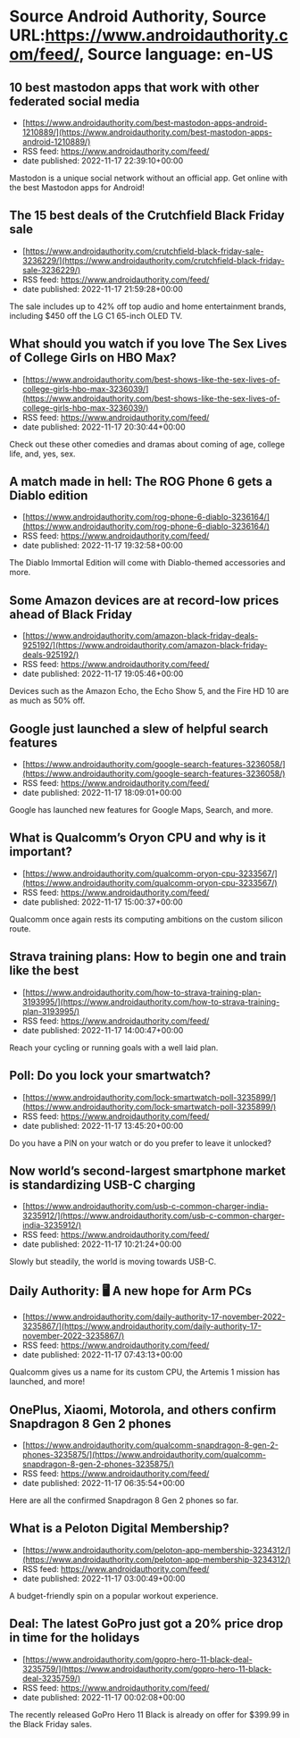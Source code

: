 # Source Android Authority, Source URL:https://www.androidauthority.com/feed/, Source language: en-US

## 10 best mastodon apps that work with other federated social media
 - [https://www.androidauthority.com/best-mastodon-apps-android-1210889/](https://www.androidauthority.com/best-mastodon-apps-android-1210889/)
 - RSS feed: https://www.androidauthority.com/feed/
 - date published: 2022-11-17 22:39:10+00:00

Mastodon is a unique social network without an official app. Get online with the best Mastodon apps for Android!

## The 15 best deals of the Crutchfield Black Friday sale
 - [https://www.androidauthority.com/crutchfield-black-friday-sale-3236229/](https://www.androidauthority.com/crutchfield-black-friday-sale-3236229/)
 - RSS feed: https://www.androidauthority.com/feed/
 - date published: 2022-11-17 21:59:28+00:00

The sale includes up to 42% off top audio and home entertainment brands, including $450 off the LG C1 65-inch OLED TV.

## What should you watch if you love The Sex Lives of College Girls on HBO Max?
 - [https://www.androidauthority.com/best-shows-like-the-sex-lives-of-college-girls-hbo-max-3236039/](https://www.androidauthority.com/best-shows-like-the-sex-lives-of-college-girls-hbo-max-3236039/)
 - RSS feed: https://www.androidauthority.com/feed/
 - date published: 2022-11-17 20:30:44+00:00

Check out these other comedies and dramas about coming of age, college life, and, yes, sex.

## A match made in hell: The ROG Phone 6 gets a Diablo edition
 - [https://www.androidauthority.com/rog-phone-6-diablo-3236164/](https://www.androidauthority.com/rog-phone-6-diablo-3236164/)
 - RSS feed: https://www.androidauthority.com/feed/
 - date published: 2022-11-17 19:32:58+00:00

The Diablo Immortal Edition will come with Diablo-themed accessories and more.

## Some Amazon devices are at record-low prices ahead of Black Friday
 - [https://www.androidauthority.com/amazon-black-friday-deals-925192/](https://www.androidauthority.com/amazon-black-friday-deals-925192/)
 - RSS feed: https://www.androidauthority.com/feed/
 - date published: 2022-11-17 19:05:46+00:00

Devices such as the Amazon Echo, the Echo Show 5, and the Fire HD 10 are as much as 50% off.

## Google just launched a slew of helpful search features
 - [https://www.androidauthority.com/google-search-features-3236058/](https://www.androidauthority.com/google-search-features-3236058/)
 - RSS feed: https://www.androidauthority.com/feed/
 - date published: 2022-11-17 18:09:01+00:00

Google has launched new features for Google Maps, Search, and more.

## What is Qualcomm’s Oryon CPU and why is it important?
 - [https://www.androidauthority.com/qualcomm-oryon-cpu-3233567/](https://www.androidauthority.com/qualcomm-oryon-cpu-3233567/)
 - RSS feed: https://www.androidauthority.com/feed/
 - date published: 2022-11-17 15:00:37+00:00

Qualcomm once again rests its computing ambitions on the custom silicon route.

## Strava training plans: How to begin one and train like the best
 - [https://www.androidauthority.com/how-to-strava-training-plan-3193995/](https://www.androidauthority.com/how-to-strava-training-plan-3193995/)
 - RSS feed: https://www.androidauthority.com/feed/
 - date published: 2022-11-17 14:00:47+00:00

Reach your cycling or running goals with a well laid plan.

## Poll: Do you lock your smartwatch?
 - [https://www.androidauthority.com/lock-smartwatch-poll-3235899/](https://www.androidauthority.com/lock-smartwatch-poll-3235899/)
 - RSS feed: https://www.androidauthority.com/feed/
 - date published: 2022-11-17 13:45:20+00:00

Do you have a PIN on your watch or do you prefer to leave it unlocked?

## Now world’s second-largest smartphone market is standardizing USB-C charging
 - [https://www.androidauthority.com/usb-c-common-charger-india-3235912/](https://www.androidauthority.com/usb-c-common-charger-india-3235912/)
 - RSS feed: https://www.androidauthority.com/feed/
 - date published: 2022-11-17 10:21:24+00:00

Slowly but steadily, the world is moving towards USB-C.

## Daily Authority: 🖥️ A new hope for Arm PCs
 - [https://www.androidauthority.com/daily-authority-17-november-2022-3235867/](https://www.androidauthority.com/daily-authority-17-november-2022-3235867/)
 - RSS feed: https://www.androidauthority.com/feed/
 - date published: 2022-11-17 07:43:13+00:00

Qualcomm gives us a name for its custom CPU, the Artemis 1 mission has launched, and more!

## OnePlus, Xiaomi, Motorola, and others confirm Snapdragon 8 Gen 2 phones
 - [https://www.androidauthority.com/qualcomm-snapdragon-8-gen-2-phones-3235875/](https://www.androidauthority.com/qualcomm-snapdragon-8-gen-2-phones-3235875/)
 - RSS feed: https://www.androidauthority.com/feed/
 - date published: 2022-11-17 06:35:54+00:00

Here are all the confirmed Snapdragon 8 Gen 2 phones so far.

## What is a Peloton Digital Membership?
 - [https://www.androidauthority.com/peloton-app-membership-3234312/](https://www.androidauthority.com/peloton-app-membership-3234312/)
 - RSS feed: https://www.androidauthority.com/feed/
 - date published: 2022-11-17 03:00:49+00:00

A budget-friendly spin on a popular workout experience.

## Deal: The latest GoPro just got a 20% price drop in time for the holidays
 - [https://www.androidauthority.com/gopro-hero-11-black-deal-3235759/](https://www.androidauthority.com/gopro-hero-11-black-deal-3235759/)
 - RSS feed: https://www.androidauthority.com/feed/
 - date published: 2022-11-17 00:02:08+00:00

The recently released GoPro Hero 11 Black is already on offer for $399.99 in the Black Friday sales.
